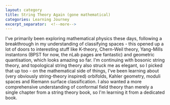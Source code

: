 ```yaml
---
layout: category
title: String Theory Again (gone mathematical)
categories: Learning Journey
excerpt_separator:  <!--more-->
---
```


I've primarily been exploring mathematical physics these days, following a breakthrough in my understanding of classifying spaces - this opened up a lot of doors to interesting stuff like K-theory, Chern-Weil theory, Yang-Mills instantons (BPST for now, the nLab pages are fantastic) and geometric quantisation, which looks amazing so far. I'm continuing with bosonic string theory, and topological string theory also struck me as elegant, so I picked that up too - on the mathematical side of things, I've been learning about (very obviously string-theory inspired) orbifolds, Kahler geometry, moduli spaces and Riemann surface classification. I also wanted a more comprehensive understanding of conformal field theory than merely a single chapter from a string theory book, so I'm learning it from a dedicated book.

